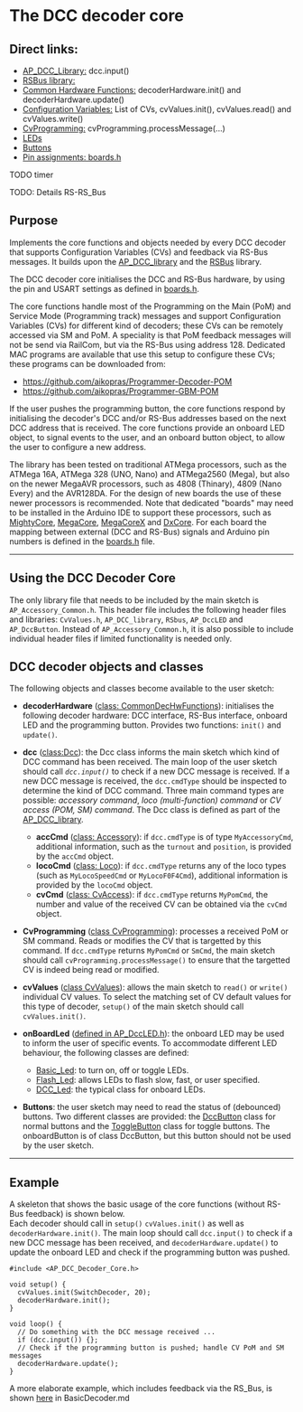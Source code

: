 
# The DCC decoder core #

## Direct links: ##
- [AP_DCC_Library:](https://github.com/aikopras/AP_DCC_library#AP_DCC_library)
  dcc.input()
- [RSBus library:](https://github.com/aikopras/RSbus)
- [Common Hardware Functions:](src/CommonFunctions/CommonFunctions.md)
  decoderHardware.init() and decoderHardware.update()
- [Configuration Variables:](src/CvValues/CvValues.md)
  List of CVs, cvValues.init(), cvValues.read() and cvValues.write()
- [CvProgramming:](src/CommonFunctions/CvProgramming.md) 
   cvProgramming.processMessage(...)
- [LEDs](src/DccLED/DccLED.md#AP_DccLED)  
- [Buttons](src/DccButton/DccButton.md#DccButton)
- [Pin assignments: boards.h](src/boards.h)

TODO timer

TODO: Details RS-RS_Bus

## Purpose ##

Implements the core functions and objects needed by every DCC decoder that supports Configuration Variables (CVs) and feedback via RS-Bus messages. It builds upon the [AP_DCC_library](https://github.com/aikopras/AP_DCC_library#AP_DCC_library) and the [RSBus](https://github.com/aikopras/RSbus) library.

The DCC decoder core initialises the DCC and RS-Bus hardware, by using the pin and USART settings as defined in [boards.h](src/boards.h).

The core functions handle most of the Programming on the Main (PoM) and Service Mode (Programming track) messages and support Configuration Variables (CVs) for different kind of decoders; these CVs can be remotely accessed via SM and PoM. A speciality is that PoM feedback messages will not be send via RailCom, but via the RS-Bus using address 128. Dedicated MAC programs are available that use this setup to configure these CVs; these programs can be downloaded from:
- https://github.com/aikopras/Programmer-Decoder-POM
- https://github.com/aikopras/Programmer-GBM-POM

If the user pushes the programming button, the core functions respond by initialising the decoder's DCC and/or RS-Bus addresses based on the next DCC address that is received. The core functions provide an onboard LED object, to signal events to the user, and an onboard button object, to allow the user to configure a new address.

The library has been tested on traditional ATMega processors, such as the ATMega 16A, ATMega 328 (UNO, Nano) and ATMega2560 (Mega), but also on the newer MegaAVR processors, such as 4808 (Thinary), 4809 (Nano Every) and the AVR128DA. For the design of new boards the use of these newer processors is recommended. Note that dedicated "boards" may need to be installed in the Arduino IDE to support these processors, such as [MightyCore](https://github.com/MCUdude/MightyCore), [MegaCore](https://github.com/MCUdude/MegaCore), [MegaCoreX](https://github.com/MCUdude/MegaCoreX) and [DxCore](https://github.com/SpenceKonde/DxCore). For each board the mapping between external (DCC and RS-Bus) signals and Arduino pin numbers is defined in the [boards.h](src/boards.h) file.

____

## Using the DCC Decoder Core ##
The only library file that needs to be included by the main sketch is `AP_Accessory_Common.h`. This header file includes the following header files and libraries: `CvValues.h`, `AP_DCC_library`, `RSbus`, `AP_DccLED` and `AP_DccButton`. Instead of `AP_Accessory_Common.h`, it is also possible to include individual header files if limited functionality is needed only.

## DCC decoder objects and classes ##
The following objects and classes become available to the user sketch:

- **decoderHardware** ([class: CommonDecHwFunctions](src/CommonFunctions/CommonFunctions.md#CommonDecHwFunctions)): initialises the following decoder hardware: DCC interface, RS-Bus interface, onboard LED and the programming button. Provides two functions: `init()` and `update()`.

- **dcc** ([class:Dcc](https://github.com/aikopras/AP_DCC_library#Dcc)): the Dcc class informs the main sketch which kind of DCC command has been received. The main loop of the user sketch should call *`dcc.input()`* to check if a new DCC message is received. If a new DCC message is received, the `dcc.cmdType` should be inspected to determine the kind of DCC command. Three main command types are possible: *accessory command*, *loco (multi-function) command* or *CV access (POM, SM) command*. The Dcc class is defined as part of the [AP_DCC_library](https://github.com/aikopras/AP_DCC_library#AP_DCC_library).
  - **accCmd** ([class: Accessory](https://github.com/aikopras/AP_DCC_library#Accessory)): if `dcc.cmdType` is of type `MyAccessoryCmd`, additional information, such as the `turnout` and `position`, is provided by the `accCmd` object.
  - **locoCmd** ([class: Loco](https://github.com/aikopras/AP_DCC_library#Loco)): if `dcc.cmdType` returns any of the loco types (such as `MyLocoSpeedCmd` or `MyLocoF0F4Cmd`), additional information is provided by the `locoCmd` object.
  - **cvCmd** ([class: CvAccess](https://github.com/aikopras/AP_DCC_library#CvAccess)): if `dcc.cmdType` returns `MyPomCmd`, the number and value of the received CV can be obtained via the `cvCmd` object.

- **CvProgramming** ([class CvProgramming](src/CommonFunctions/CvProgramming.md#CvProgramming)): processes a received PoM or SM command. Reads or modifies the CV that is targetted by this command. If `dcc.cmdType` returns `MyPomCmd` or `SmCmd`, the main sketch should call `cvProgramming.processMessage()` to ensure that the targetted CV is indeed being read or modified.

- **cvValues** ([class CvValues](src/CvValues/CvValues.md#CvValues)): allows the main sketch to `read()` or `write()` individual CV values. To select the matching set of CV default values for this type of decoder, `setup()` of the main sketch should call `cvValues.init()`.

- **onBoardLed** ([defined in AP_DccLED.h](src/DccLED/DccLED.md#AP_DccLED)): the onboard LED may be used to inform the user of specific events. To accommodate different LED behaviour, the following classes are defined:
  - [Basic_Led](src/DccLED/DccLED.md#Basic_Led): to turn on, off or toggle LEDs.
  - [Flash_Led](src/DccLED/DccLED.md#Flash_Led): allows LEDs to flash slow, fast, or user specified.
  - [DCC_Led](src/DccLED/DccLED.md#DCC_Led): the typical class for onboard LEDs.

- **Buttons**: the user sketch may need to read the status of (debounced) buttons. Two different classes are provided: the [DccButton](src/DccButton/DccButton.md#DccButton) class for normal buttons and the [ToggleButton](src/DccButton/DccButton.md#ToggleButton) class for toggle buttons. The onboardButton is of class DccButton, but this button should not be used by the user sketch.

___
## Example ##
A skeleton that shows the basic usage of the core functions (without RS-Bus feedback) is shown below.  
Each decoder should call in `setup()` `cvValues.init()` as well as `decoderHardware.init()`. The main loop should call `dcc.input()` to check if a new DCC message has been received, and `decoderHardware.update()` to update the onboard LED and check if the programming button was pushed.

````
#include <AP_DCC_Decoder_Core.h>

void setup() {
  cvValues.init(SwitchDecoder, 20);
  decoderHardware.init();
}

void loop() {
  // Do something with the DCC message received ...
  if (dcc.input()) {};
  // Check if the programming button is pushed; handle CV PoM and SM messages
  decoderHardware.update();
}
````
A more elaborate example, which includes feedback via the RS_Bus, is shown [here](examples/BasicDecoder/BasicDecoder.md) in BasicDecoder.md
